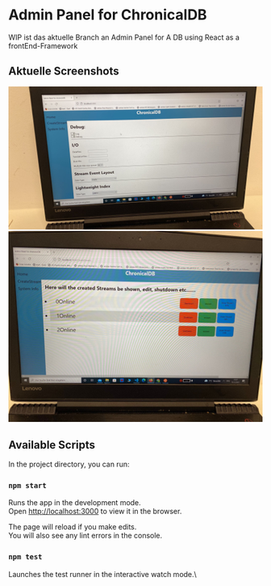 # Admin Panel for ChronicalDB 
WIP ist das aktuelle Branch
an Admin Panel for A DB using React as a frontEnd-Framework

## Aktuelle Screenshots 
![Home Page](https://github.com/MinaTheDebugger/Admin-Panel-ChronicleDB/blob/main/HomePage.jpeg)
![created Streams](https://github.com/MinaTheDebugger/Admin-Panel-ChronicleDB/blob/main/createdStreams.jpeg)







## Available Scripts

In the project directory, you can run:

### `npm start`

Runs the app in the development mode.\
Open [http://localhost:3000](http://localhost:3000) to view it in the browser.

The page will reload if you make edits.\
You will also see any lint errors in the console.

### `npm test`

Launches the test runner in the interactive watch mode.\
